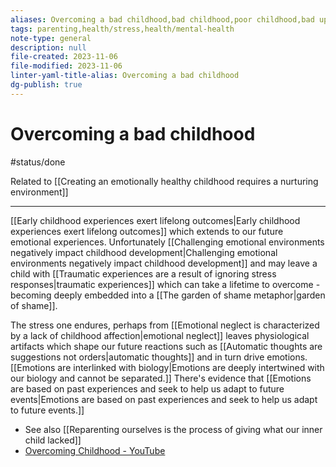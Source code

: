 ```yaml
---
aliases: Overcoming a bad childhood,bad childhood,poor childhood,bad upbringing
tags: parenting,health/stress,health/mental-health
note-type: general
description: null
file-created: 2023-11-06
file-modified: 2023-11-06
linter-yaml-title-alias: Overcoming a bad childhood
dg-publish: true
---
```


# Overcoming a bad childhood

#status/done

Related to [[Creating an emotionally healthy childhood requires a nurturing environment]]

---

[[Early childhood experiences exert lifelong outcomes|Early childhood experiences exert lifelong outcomes]] which extends to our future emotional experiences. Unfortunately [[Challenging emotional environments negatively impact childhood development|Challenging emotional environments negatively impact childhood development]] and may leave a child with [[Traumatic experiences are a result of ignoring stress responses|traumatic experiences]] which can take a lifetime to overcome - becoming deeply embedded into a [[The garden of shame metaphor|garden of shame]].

The stress one endures, perhaps from [[Emotional neglect is characterized by a lack of childhood affection|emotional neglect]] leaves physiological artifacts which shape our future reactions such as [[Automatic thoughts are suggestions not orders|automatic thoughts]] and in turn drive emotions. [[Emotions are interlinked with biology|Emotions are deeply intertwined with our biology and cannot be separated.]] There's evidence that [[Emotions are based on past experiences and seek to help us adapt to future events|Emotions are based on past experiences and seek to help us adapt to future events.]]

- See also [[Reparenting ourselves is the process of giving what our inner child lacked]]
- [Overcoming Childhood - YouTube](https://www.youtube.com/watch?v=3KjDfVbYJQg)
